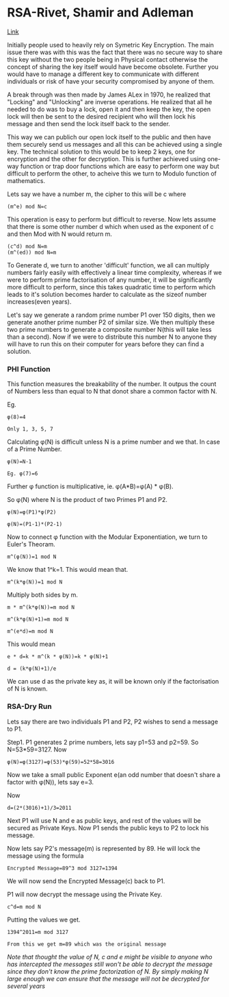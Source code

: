 # RSA-Rivet, Shamir and Adleman

[Link](https://www.youtube.com/watch?v=wXB-V_Keiu8)

Initially people used to heavily rely on Symetric Key Encryption. The main issue there was with this was the fact that there was no secure way to share this key without the two people being in Physical contact otherwise the concept of sharing the key itself would have become obsolete. Further you would have to manage a different key to communicate with different individuals or risk of have your security compromised by anyone of them.

A break through was then made by James ALex in 1970, he realized that "Locking" and "Unlocking" are inverse operations. He realized that all he needed to do was to buy a lock, open it and then keep the key, the open lock will then be sent to the desired recipient who will then lock his message and then send the lock itself back to the sender.

This way we can publich our open lock itself to the public and then have them securely send us messages and all this can be achieved using a single key. The technical solution to this would be to keep 2 keys, one for encryption and the other for decryption. This is further achieved using one-way function or trap door functions which are easy to perform one way but difficult to perform the other, to acheive this we turn to Modulo function of mathematics. 

Lets say we have a number m, the cipher to this will be c where

```
(m^e) mod N=c
```

This operation is easy to perform but difficult to reverse. Now lets assume that there is some other number d which when used as the exponent of c and then Mod with N would return m.

```
(c^d) mod N=m
(m^(ed)) mod N=m
```

To Generate d, we turn to another 'difficult' function, we all can multiply numbers fairly easily with effectively a linear time complexity, whereas if we were to perform prime factorisation of any number, it will be significantly more difficult to perform, since this takes quadratic time to perform which leads to it's solution becomes harder to calculate as the sizeof number increases(even years).

Let's say we generate a random prime number P1 over 150 digits, then we generate another prime number P2 of similar size. We then multiply these two prime numbers to generate a composite number N(this will take less than a second). Now if we were to distribute this number N to anyone they will have to run this on their computer for years before they can find a solution. 

### PHI Function

This function measures the breakability of the number. It outpus the count of Numbers less than equal to N that donot share a common factor with N. 

Eg.
```
φ(8)=4

Only 1, 3, 5, 7
```

Calculating φ(N) is difficult unless N is a prime number and we that. In case of a Prime Number.

```
φ(N)=N-1

Eg. φ(7)=6
```

Further φ function is multiplicative, ie. φ(A*B)=φ(A) * φ(B).

So φ(N) where N is the product of two Primes P1 and P2.

```
φ(N)=φ(P1)*φ(P2)

φ(N)=(P1-1)*(P2-1)
```

Now to connect φ function with the Modular Exponentiation, we turn to Euler's Theoram.

```
m^(φ(N))=1 mod N
```

We know that 1^k=1. This would mean that.

```
m^(k*φ(N))=1 mod N
```

Multiply both sides by m.

```
m * m^(k*φ(N))=m mod N

m^(k*φ(N)+1)=m mod N

m^(e*d)=m mod N
```

This would mean

```
e * d=k * m^(k * φ(N))=k * φ(N)+1

d = (k*φ(N)+1)/e
```

We can use d as the private key as, it will be known only if the factorisation of N is known.

### RSA-Dry Run

Lets say there are two individuals P1 and P2, P2 wishes to send a message to P1. 

Step1. P1 generates 2 prime numbers, lets say p1=53 and p2=59. So N=53*59=3127. Now

```
φ(N)=φ(3127)=φ(53)*φ(59)=52*58=3016
```

Now we take a small public Exponent e(an odd number that doesn't share a factor with φ(N)), lets say e=3.

Now

```
d=(2*(3016)+1)/3=2011
```

Next P1 will use N and e as public keys, and rest of the values will be secured as Private Keys. Now P1 sends the public keys to P2 to lock his message. 

Now lets say P2's message(m) is represented by 89. He will lock the message using the formula

```
Encrypted Message=89^3 mod 3127=1394
```

We will now send the Encrypted Message(c) back to P1.

P1 will now decrypt the message using the Private Key.

```
c^d=m mod N
```

Putting the values we get.

```
1394^2011=m mod 3127

From this we get m=89 which was the original message
```

*Note that thought the value of N, c and e might be visible to anyone who has intercepted the messages still won't be able to decrypt the message since they don't know the prime factorization of N. By simply making N large enough we can ensure that the message will not be decrypted for several years*